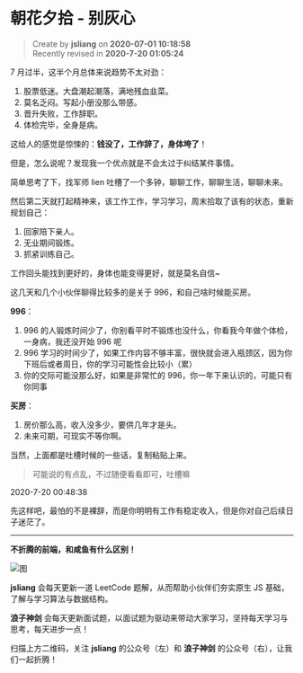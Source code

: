 朝花夕拾 - 别灰心
===

> Create by **jsliang** on **2020-07-01 10:18:58**  
> Recently revised in **2020-7-20 01:05:24**  

7 月过半，这半个月总体来说趋势不太对劲：

1. 股票低迷。大盘潮起潮落，满地残血韭菜。
2. 莫名乏闷。写起小册没那么带感。
3. 晋升失败，工作辞职。
4. 体检完毕，全身是病。

这给人的感觉是惊悚的：**钱没了，工作辞了，身体垮了**！

但是，怎么说呢？发现我一个优点就是不会太过于纠结某件事情。

简单思考了下，找军师 lien 吐槽了一个多钟，聊聊工作，聊聊生活，聊聊未来。

然后第二天就打起精神来，该工作工作，学习学习，周末拾取了该有的状态，重新规划自己：

1. 回家陪下亲人。
2. 无业期间锻炼。
3. 抓紧训练自己。

​工作回头能找到更好的，身体也能变得更好，就是莫名自信~​

​这几天和几个小伙伴聊得比较多的是关于 996，和自己啥时候能买房。

**996**：

1. 996 的人锻炼时间少了，你别看平时不锻炼也没什么，你看我今年做个体检，一身病，我还没开始 996 呢
2. 996 学习的时间少了，如果工作内容不够丰富，很快就会进入瓶颈区，因为你下班后或者周日，你的学习可能性会比较小（累）
3. 你的交际可能没那么好，如果是非常忙的 996，你一年下来认识的，可能只有你同事

**买房**：

1. 房价那么高，收入没多少，要供几年才是头。
2. 未来可期，可现实不等你啊。

当然，上面都是吐槽时候的一些话，复制粘贴上来。

> 可能说的有点乱，不过随便看看即可，吐槽嘛

2020-7-20 00:48:38

先这样吧，最怕的不是裸辞，而是你明明有工作有稳定收入，但是你对自己后续日子迷茫了。

---

**不折腾的前端，和咸鱼有什么区别！**

![图](https://github.com/LiangJunrong/document-library/blob/master/public-repertory/img/z-index-small.png?raw=true)

**jsliang** 会每天更新一道 LeetCode 题解，从而帮助小伙伴们夯实原生 JS 基础，了解与学习算法与数据结构。

**浪子神剑** 会每天更新面试题，以面试题为驱动来带动大家学习，坚持每天学习与思考，每天进步一点！

扫描上方二维码，关注 **jsliang** 的公众号（左）和 **浪子神剑** 的公众号（右），让我们一起折腾！

